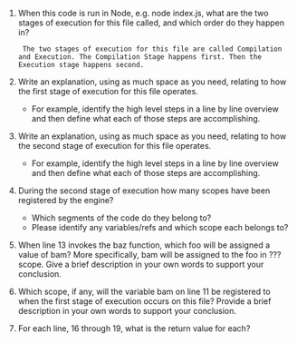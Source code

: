 1. When this code is run in Node, e.g. node index.js, what are the two stages of execution for this file called, and which order do they happen in?

        The two stages of execution for this file are called Compilation and Execution. The Compilation Stage happens first. Then the Execution stage happens second.

2. Write an explanation, using as much space as you need, relating to how the first stage of execution for this file operates.

   - For example, identify the high level steps in a line by line overview and then define what each of those steps are accomplishing.

3. Write an explanation, using as much space as you need, relating to how the second stage of execution for this file operates.

    - For example, identify the high level steps in a line by line overview and then define what each of those steps are accomplishing.

4. During the second stage of execution how many scopes have been registered by the engine?

    - Which segments of the code do they belong to?
    - Please identify any variables/refs and which scope each belongs to?

5. When line 13 invokes the baz function, which foo will be assigned a value of bam? More specifically, bam will be assigned to the foo in ??? scope. Give a brief description in your own words to support your conclusion.

6. Which scope, if any, will the variable bam on line 11 be registered to when the first stage of execution occurs on this file? Provide a brief description in your own words to support your conclusion.

7. For each line, 16 through 19, what is the return value for each?